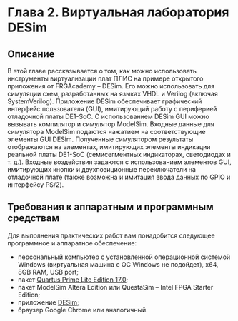 # Глава 2. Виртуальная лаборатория DESim
## Описание
В этой главе рассказывается о том, как можно использовать инструменты виртуализации плат ПЛИС на примере открытого приложения от FRGAcademy – DESim. Его можно использовать для симуляции схем, разработанных на языках VHDL и Verilog (включая SystemVerilog). Приложение DESim обеспечивает графический интерфейс пользователя (GUI), имитирующий работу с периферией отладочной платы DE1-SoC. С использованием DESim GUI можно вызывать компилятор и симулятор ModelSim. Входные данные для симулятора ModelSim подаются нажатием на соответствующие элементы GUI DESim. Полученные симулятором результаты отображаются на элементах, имитирующих элементы индикации реальной платы DE1-SoC (семисегментных индикаторах, светодиодах и т. д.). Входные воздействия задаются с использованием элементов GUI, имитирующих кнопки и двухпозиционные переключатели на отладочной плате (также возможна и имитация ввода данных по GPIO и интерфейсу PS/2).

## Требования к аппаратным и программным средствам
Для выполнения практических работ вам понадобится следующее программное и аппаратное обеспечение:
- персональный компьютер с установленной операционной системой Windows (виртуальная машина с ОС Windows не подойдет), x64, 8GB RAM, USB port;
- пакет [Quartus Prime Lite Edition 17.0](http://dl.altera.com/?edition=lite);
- пакет ModelSim Altera Edition или QuestaSim – Intel FPGA Starter Edition;
- приложение [DESim](https://fpgacademy.org/tools.html);
- браузер Google Chrome или аналогичный.